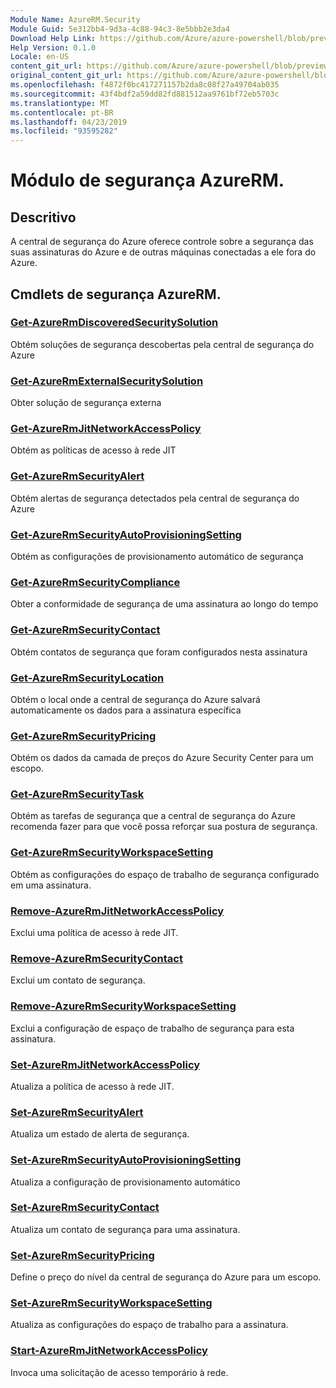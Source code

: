 ```yaml
---
Module Name: AzureRM.Security
Module Guid: 5e312bb4-9d3a-4c88-94c3-8e5bbb2e3da4
Download Help Link: https://github.com/Azure/azure-powershell/blob/preview/src/ResourceManager/Security/Commands.Security/help/AzureRM.Security.md
Help Version: 0.1.0
Locale: en-US
content_git_url: https://github.com/Azure/azure-powershell/blob/preview/src/ResourceManager/Security/Commands.Security/help/AzureRM.Security.md
original_content_git_url: https://github.com/Azure/azure-powershell/blob/preview/src/ResourceManager/Security/Commands.Security/help/AzureRM.Security.md
ms.openlocfilehash: f4872f0bc417271157b2da8c08f27a49704ab035
ms.sourcegitcommit: 43f4bdf2a59dd82fd881512aa9761bf72eb5703c
ms.translationtype: MT
ms.contentlocale: pt-BR
ms.lasthandoff: 04/23/2019
ms.locfileid: "93595282"
---
```

# Módulo de segurança AzureRM.
## Descritivo
A central de segurança do Azure oferece controle sobre a segurança das suas assinaturas do Azure e de outras máquinas conectadas a ele fora do Azure.

## Cmdlets de segurança AzureRM.
### [Get-AzureRmDiscoveredSecuritySolution](Get-AzureRmDiscoveredSecuritySolution.md)
Obtém soluções de segurança descobertas pela central de segurança do Azure

### [Get-AzureRmExternalSecuritySolution](Get-AzureRmExternalSecuritySolution.md)
Obter solução de segurança externa 

### [Get-AzureRmJitNetworkAccessPolicy](Get-AzureRmJitNetworkAccessPolicy.md)
Obtém as políticas de acesso à rede JIT

### [Get-AzureRmSecurityAlert](Get-AzureRmSecurityAlert.md)
Obtém alertas de segurança detectados pela central de segurança do Azure

### [Get-AzureRmSecurityAutoProvisioningSetting](Get-AzureRmSecurityAutoProvisioningSetting.md)
Obtém as configurações de provisionamento automático de segurança

### [Get-AzureRmSecurityCompliance](Get-AzureRmSecurityCompliance.md)
Obter a conformidade de segurança de uma assinatura ao longo do tempo

### [Get-AzureRmSecurityContact](Get-AzureRmSecurityContact.md)
Obtém contatos de segurança que foram configurados nesta assinatura

### [Get-AzureRmSecurityLocation](Get-AzureRmSecurityLocation.md)
Obtém o local onde a central de segurança do Azure salvará automaticamente os dados para a assinatura específica

### [Get-AzureRmSecurityPricing](Get-AzureRmSecurityPricing.md)
Obtém os dados da camada de preços do Azure Security Center para um escopo.

### [Get-AzureRmSecurityTask](Get-AzureRmSecurityTask.md)
Obtém as tarefas de segurança que a central de segurança do Azure recomenda fazer para que você possa reforçar sua postura de segurança.

### [Get-AzureRmSecurityWorkspaceSetting](Get-AzureRmSecurityWorkspaceSetting.md)
Obtém as configurações do espaço de trabalho de segurança configurado em uma assinatura.

### [Remove-AzureRmJitNetworkAccessPolicy](Remove-AzureRmJitNetworkAccessPolicy.md)
Exclui uma política de acesso à rede JIT.

### [Remove-AzureRmSecurityContact](Remove-AzureRmSecurityContact.md)
Exclui um contato de segurança.

### [Remove-AzureRmSecurityWorkspaceSetting](Remove-AzureRmSecurityWorkspaceSetting.md)
Exclui a configuração de espaço de trabalho de segurança para esta assinatura.

### [Set-AzureRmJitNetworkAccessPolicy](Set-AzureRmJitNetworkAccessPolicy.md)
Atualiza a política de acesso à rede JIT.

### [Set-AzureRmSecurityAlert](Set-AzureRmSecurityAlert.md)
Atualiza um estado de alerta de segurança.

### [Set-AzureRmSecurityAutoProvisioningSetting](Set-AzureRmSecurityAutoProvisioningSetting.md)
Atualiza a configuração de provisionamento automático

### [Set-AzureRmSecurityContact](Set-AzureRmSecurityContact.md)
Atualiza um contato de segurança para uma assinatura.

### [Set-AzureRmSecurityPricing](Set-AzureRmSecurityPricing.md)
Define o preço do nível da central de segurança do Azure para um escopo.

### [Set-AzureRmSecurityWorkspaceSetting](Set-AzureRmSecurityWorkspaceSetting.md)
Atualiza as configurações do espaço de trabalho para a assinatura.

### [Start-AzureRmJitNetworkAccessPolicy](Start-AzureRmJitNetworkAccessPolicy.md)
Invoca uma solicitação de acesso temporário à rede.

